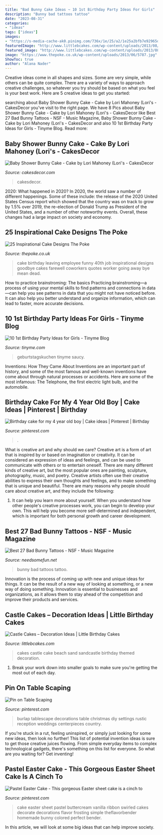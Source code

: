 ```yaml
---
title: "Bad Bunny Cake Ideas ~ 10 1st Birthday Party Ideas For Girls"
description: "Bunny bad tattoos tattoo"
date: "2023-08-31"
categories:
- "ideas"
tags: ["ideas"]
images:
- "https://s-media-cache-ak0.pinimg.com/736x/1e/25/a2/1e25a2bfb7e92965d2e39a8c442d5eda.jpg"
featuredImage: "http://www.littlebcakes.com/wp-content/uploads/2013/08/Sand-Castle-Cakes.jpg"
featured_image: "http://www.littlebcakes.com/wp-content/uploads/2013/08/Sand-Castle-Cakes.jpg"
image: "https://www.thepoke.co.uk/wp-content/uploads/2013/06/5787.jpg"
ShowToc: true
author: "Alana Nader"
---
```



Creative ideas come in all shapes and sizes. Some are very simple, while others can be quite complex. There are a variety of ways to approach creative challenges, so whatever you try should be based on what you feel is your best work. Here are 5 creative ideas to get you started: 

	

		
searching about Baby Shower Bunny Cake - Cake by Lori Mahoney (Lori&#039;s - CakesDecor you've visit to the right page. We have 8 Pics about Baby Shower Bunny Cake - Cake by Lori Mahoney (Lori&#039;s - CakesDecor like Best 27 Bad Bunny Tattoos - NSF - Music Magazine, Baby Shower Bunny Cake - Cake by Lori Mahoney (Lori&#039;s - CakesDecor and also 10 1st Birthday Party Ideas for Girls - Tinyme Blog. Read more:
		
    
## Baby Shower Bunny Cake - Cake By Lori Mahoney (Lori&#039;s - CakesDecor

<img loading=lazy src="https://pic.cakesdecor.com/m/13bdc543b3484d509b81191af4cd7c89.jpg" onerror="this.onerror=null;this.src='https://tse1.mm.bing.net/th?id=OIP.W0nERcmyrD___crn1R3SzQHaJQ&amp;pid=15.1';" alt="Baby Shower Bunny Cake - Cake by Lori Mahoney (Lori&#039;s - CakesDecor">

_Source: cakesdecor.com_

>cakesdecor. 

	

2020: What happened in 2020?
In 2020, the world saw a number of different happenings. Some of these include: the release of the 2020 United States Census report which showed that the country was on track to grow by 1.5% over 2019, the re-election of Donald Trump as President of the United States, and a number of other noteworthy events. Overall, these changes had a large impact on society and economy.

    
## 25 Inspirational Cake Designs The Poke

<img loading=lazy src="https://www.thepoke.co.uk/wp-content/uploads/2013/06/5787.jpg" onerror="this.onerror=null;this.src='https://tse3.mm.bing.net/th?id=OIP.7xPR00PkFcqRJOAzPXczAQAAAA&amp;pid=15.1';" alt="25 Inspirational Cake Designs The Poke">

_Source: thepoke.co.uk_

>cake birthday leaving employee funny 40th job inspirational designs goodbye cakes farewell coworkers quotes worker going away bye mean dead. 

	

How to practice brainstroming: The basics
Practicing brainstroming—a process of using your mental skills to find patterns and connections in data—can help you see patterns in data that you might not have noticed before. It can also help you better understand and organize information, which can lead to faster, more accurate decisions.

    
## 10 1st Birthday Party Ideas For Girls - Tinyme Blog

<img loading=lazy src="https://www.tinyme.com/blog/wp-content/uploads/10-first-birthday-party-ideas-for-girls/10-First-Birthday-Party-Ideas-for-Girls-1.jpg" onerror="this.onerror=null;this.src='https://tse4.mm.bing.net/th?id=OIP.hMO3h5LCsxsq32oOpHAVCwHaLG&amp;pid=15.1';" alt="10 1st Birthday Party Ideas for Girls - Tinyme Blog">

_Source: tinyme.com_

>geburtstagskuchen tinyme saucy. 

	

Inventions: How They Came About
Inventions are an important part of history, and some of the most famous and well-known inventions have come about through natural processes or accidents. Here are some of the most infamous: The Telephone, the first electric light bulb, and the automobile.

    
## Birthday Cake For My 4 Year Old Boy | Cake Ideas | Pinterest | Birthday

<img loading=lazy src="https://s-media-cache-ak0.pinimg.com/736x/1e/25/a2/1e25a2bfb7e92965d2e39a8c442d5eda.jpg" onerror="this.onerror=null;this.src='https://tse1.mm.bing.net/th?id=OIP.H49Kb9Qgayb8YFrxdiNIjAHaJ4&amp;pid=15.1';" alt="Birthday cake for my 4 year old boy | Cake ideas | Pinterest | Birthday">

_Source: pinterest.com_

>. 

	

What is creative art and why should we care?
Creative art is a form of art that is inspired by or based on imagination or creativity. It can be considered an expression of ideas and feelings, and can be used to communicate with others or to entertain oneself. There are many different kinds of creative art, but the most popular ones are painting, sculpture, photography, music, and poetry. Creative artists often use their creative abilities to express their own thoughts and feelings, and to make something that is unique and beautiful. There are many reasons why people should care about creative art, and they include the following: 
1) It can help you learn more about yourself. When you understand how other people's creative processes work, you can begin to develop your own. This will help you become more self-determined and independent, which is important for both personal growth and career development.

    
## Best 27 Bad Bunny Tattoos - NSF - Music Magazine

<img loading=lazy src="https://www.needsomefun.net/wp-content/uploads/2020/05/bad-bunny-tattoo-12.jpg" onerror="this.onerror=null;this.src='https://tse4.mm.bing.net/th?id=OIP.FH6wB3Pw9804keoBj3wn6AAAAA&amp;pid=15.1';" alt="Best 27 Bad Bunny Tattoos - NSF - Music Magazine">

_Source: needsomefun.net_

>bunny bad tattoos tattoo. 

	

Innovation is the process of coming up with new and unique ideas for things. It can be the result of a new way of looking at something, or a new way of doing something. Innovation is essential to businesses and organizations, as it allows them to stay ahead of the competition and improve their products and services.

    
## Castle Cakes – Decoration Ideas | Little Birthday Cakes

<img loading=lazy src="http://www.littlebcakes.com/wp-content/uploads/2013/08/Sand-Castle-Cakes.jpg" onerror="this.onerror=null;this.src='https://tse1.mm.bing.net/th?id=OIP.SQTxTr4YoV1YboLZciMQrQHaJ5&amp;pid=15.1';" alt="Castle Cakes – Decoration Ideas | Little Birthday Cakes">

_Source: littlebcakes.com_

>cakes castle cake beach sand sandcastle birthday themed decoration. 

	

1. Break your work down into smaller goals to make sure you're getting the most out of each day. 

    
## Pin On Table Scaping

<img loading=lazy src="https://i.pinimg.com/736x/f4/22/14/f42214ed80ed9876cc416bad6fbc521e--burlap-baby-wedding-reception.jpg" onerror="this.onerror=null;this.src='https://tse1.mm.bing.net/th?id=OIP.243FPPbvK0I_hsGqX48xFAHaJ3&amp;pid=15.1';" alt="Pin on Table Scaping">

_Source: pinterest.com_

>burlap tablescape decorations table christmas diy settings rustic reception weddings centerpieces country. 

	

If you're stuck in a rut, feeling uninspired, or simply just looking for some new ideas, then look no further! This list of potential invention ideas is sure to get those creative juices flowing. From simple everyday items to complex technological gadgets, there's something on this list for everyone. So what are you waiting for? Get inventing!

    
## Pastel Easter Cake - This Gorgeous Easter Sheet Cake Is A Cinch To

<img loading=lazy src="https://i.pinimg.com/736x/ae/20/d5/ae20d5544af451c88ab2c723a724ed6c.jpg" onerror="this.onerror=null;this.src='https://tse2.mm.bing.net/th?id=OIP.1NyGDPleWmryYnMLXR5yOgHaLF&amp;pid=15.1';" alt="Pastel Easter Cake - This gorgeous Easter sheet cake is a cinch to">

_Source: pinterest.com_

>cake easter sheet pastel buttercream vanilla ribbon swirled cakes decorate decorations flavor frosting simple theflavorbender homemade bunny colored perfect bender. 

	

In this article, we will look at some big ideas that can help improve society.

